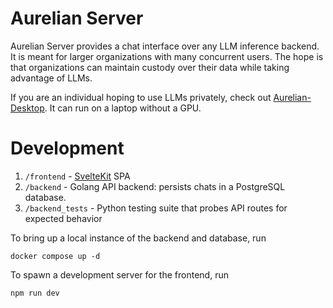 # Aurelian Server

Aurelian Server provides a chat interface over any LLM inference backend. It is meant for larger organizations with many concurrent users. The hope is that organizations can maintain custody over their data while taking advantage of LLMs.

If you are an individual hoping to use LLMs privately, check out [Aurelian-Desktop](github.com/aurelianai/Aurelian-Desktop). It can run on a laptop without a GPU.

# Development

1. `/frontend` - [SvelteKit](kit.svelte.dev) SPA
2. `/backend` - Golang API backend: persists chats in a PostgreSQL database.
3. `/backend_tests` - Python testing suite that probes API routes for expected behavior

To bring up a local instance of the backend and database, run

`docker compose up -d`

To spawn a development server for the frontend, run

`npm run dev`
